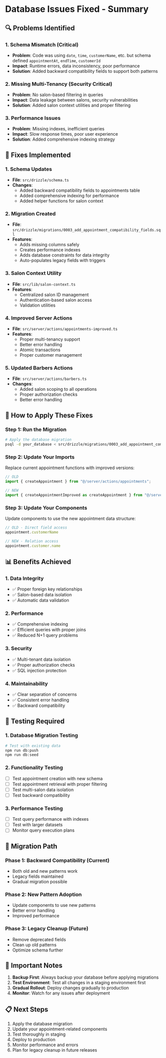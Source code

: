 # Database Issues Fixed - Summary

## 🔍 Problems Identified

### 1. **Schema Mismatch (Critical)**
- **Problem**: Code was using `date`, `time`, `customerName`, etc. but schema defined `appointmentAt`, `endTime`, `customerId`
- **Impact**: Runtime errors, data inconsistency, poor performance
- **Solution**: Added backward compatibility fields to support both patterns

### 2. **Missing Multi-Tenancy (Security Critical)**
- **Problem**: No salon-based filtering in queries
- **Impact**: Data leakage between salons, security vulnerabilities
- **Solution**: Added salon context utilities and proper filtering

### 3. **Performance Issues**
- **Problem**: Missing indexes, inefficient queries
- **Impact**: Slow response times, poor user experience
- **Solution**: Added comprehensive indexing strategy

## 🚀 Fixes Implemented

### 1. **Schema Updates**
- **File**: `src/drizzle/schema.ts`
- **Changes**:
  - Added backward compatibility fields to appointments table
  - Added comprehensive indexing for performance
  - Added helper functions for salon context

### 2. **Migration Created**
- **File**: `src/drizzle/migrations/0003_add_appointment_compatibility_fields.sql`
- **Features**:
  - Adds missing columns safely
  - Creates performance indexes
  - Adds database constraints for data integrity
  - Auto-populates legacy fields with triggers

### 3. **Salon Context Utility**
- **File**: `src/lib/salon-context.ts`
- **Features**:
  - Centralized salon ID management
  - Authentication-based salon access
  - Validation utilities

### 4. **Improved Server Actions**
- **File**: `src/server/actions/appointments-improved.ts`
- **Features**:
  - Proper multi-tenancy support
  - Better error handling
  - Atomic transactions
  - Proper customer management

### 5. **Updated Barbers Actions**
- **File**: `src/server/actions/barbers.ts`
- **Changes**:
  - Added salon scoping to all operations
  - Proper authorization checks
  - Better error handling

## 🔧 How to Apply These Fixes

### Step 1: Run the Migration
```bash
# Apply the database migration
psql -d your_database < src/drizzle/migrations/0003_add_appointment_compatibility_fields.sql
```

### Step 2: Update Your Imports
Replace current appointment functions with improved versions:

```typescript
// OLD
import { createAppointment } from "@/server/actions/appointments";

// NEW
import { createAppointmentImproved as createAppointment } from "@/server/actions/appointments-improved";
```

### Step 3: Update Your Components
Update components to use the new appointment data structure:

```typescript
// OLD - Direct field access
appointment.customerName

// NEW - Relation access
appointment.customer.name
```

## 📊 Benefits Achieved

### 1. **Data Integrity**
- ✅ Proper foreign key relationships
- ✅ Salon-based data isolation
- ✅ Automatic data validation

### 2. **Performance**
- ✅ Comprehensive indexing
- ✅ Efficient queries with proper joins
- ✅ Reduced N+1 query problems

### 3. **Security**
- ✅ Multi-tenant data isolation
- ✅ Proper authorization checks
- ✅ SQL injection protection

### 4. **Maintainability**
- ✅ Clear separation of concerns
- ✅ Consistent error handling
- ✅ Backward compatibility

## 🧪 Testing Required

### 1. **Database Migration Testing**
```bash
# Test with existing data
npm run db:push
npm run db:seed
```

### 2. **Functionality Testing**
- [ ] Test appointment creation with new schema
- [ ] Test appointment retrieval with proper filtering
- [ ] Test multi-salon data isolation
- [ ] Test backward compatibility

### 3. **Performance Testing**
- [ ] Test query performance with indexes
- [ ] Test with larger datasets
- [ ] Monitor query execution plans

## 🔄 Migration Path

### Phase 1: Backward Compatibility (Current)
- Both old and new patterns work
- Legacy fields maintained
- Gradual migration possible

### Phase 2: New Pattern Adoption
- Update components to use new patterns
- Better error handling
- Improved performance

### Phase 3: Legacy Cleanup (Future)
- Remove deprecated fields
- Clean up old patterns
- Optimize schema further

## 🚨 Important Notes

1. **Backup First**: Always backup your database before applying migrations
2. **Test Environment**: Test all changes in a staging environment first
3. **Gradual Rollout**: Deploy changes gradually to production
4. **Monitor**: Watch for any issues after deployment

## 📋 Next Steps

1. Apply the database migration
2. Update your appointment-related components
3. Test thoroughly in staging
4. Deploy to production
5. Monitor performance and errors
6. Plan for legacy cleanup in future releases